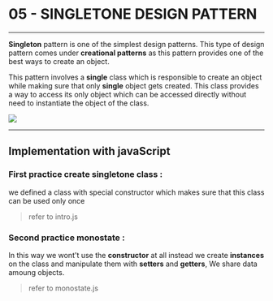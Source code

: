 # 05 - SINGLETONE DESIGN PATTERN 

___

**Singleton** pattern is one of the simplest design patterns. This type of design pattern comes under **creational patterns** as this pattern provides one of the best ways to create an object.

This pattern involves a **single** class which is responsible to create an object while making sure that only **single** object gets created. This class provides a way to access its only object which can be accessed directly without need to instantiate the object of the class.

![](https://external-content.duckduckgo.com/iu/?u=https%3A%2F%2Frefactoring.guru%2Fimages%2Fpatterns%2Fcontent%2Fsingleton%2Fsingleton.png&f=1&nofb=1)


___

## Implementation with javaScript

### First practice create singletone class :

we defined a class with special constructor which makes sure that this class can be used only once 
>refer to intro.js

### Second practice monostate :
In this way we wont't use the **constructor** at all instead we create **instances** on the class and manipulate them with **setters** and **getters**, We share data amoung objects.
>refer to monostate.js